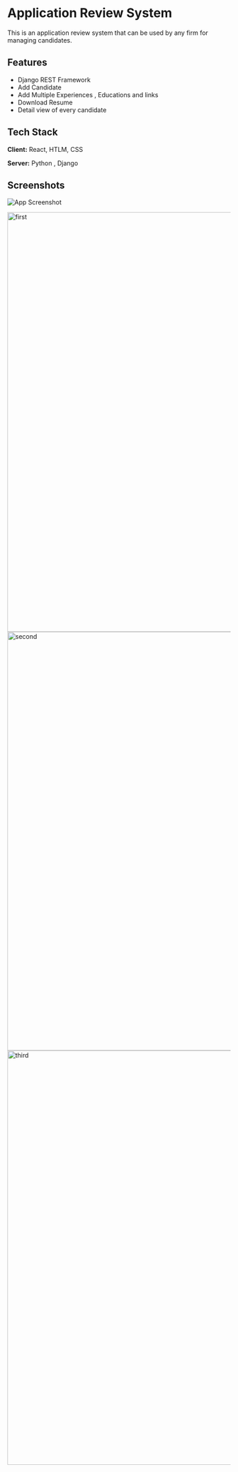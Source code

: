 
# Application Review System

This is an application review system that can be used by any firm for managing candidates.


## Features

- Django REST Framework
- Add Candidate
- Add Multiple Experiences , Educations and links
- Download Resume
- Detail view of every candidate

## Tech Stack

**Client:** React, HTLM, CSS

**Server:** Python , Django


## Screenshots

![App Screenshot](https://via.placeholder.com/468x300?text=App+Screenshot+Here)

<img width="946" alt="first" src="https://user-images.githubusercontent.com/54182371/192163492-48fd9600-b2d9-4034-93b9-0f7ddba993a1.png">
<img width="944" alt="second" src="https://user-images.githubusercontent.com/54182371/192163496-1abc37fc-0ddd-44e5-b270-9f9d4c656439.png">
<img width="934" alt="third" src="https://user-images.githubusercontent.com/54182371/192163497-7e7222e0-2bb9-4a08-9857-020b14d79f98.png">

